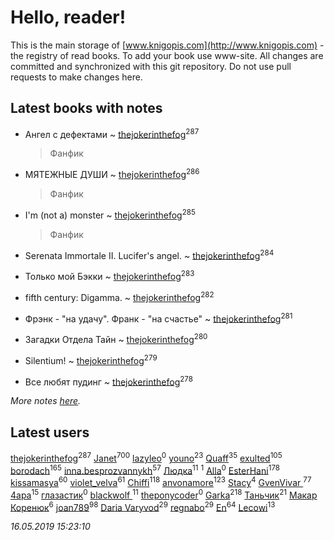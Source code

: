 # Hello, reader!
This is the main storage of [www.knigopis.com](http://www.knigopis.com) - the registry of read books.
To add your book use www-site. All changes are committed and synchronized with this git repository.
Do not use pull requests to make changes here.


## Latest books with notes
* Ангел с дефектами ~ [thejokerinthefog](users/317/317244423-vkontakte)<sup>287</sup>
    > Фанфик

* МЯТЕЖНЫЕ ДУШИ ~ [thejokerinthefog](users/317/317244423-vkontakte)<sup>286</sup>
    > Фанфик

* I'm (not a) monster ~ [thejokerinthefog](users/317/317244423-vkontakte)<sup>285</sup>
    > Фанфик

* Serenata Immortale II. Lucifer's angel. ~ [thejokerinthefog](users/317/317244423-vkontakte)<sup>284</sup>

* Только мой Бэкки ~ [thejokerinthefog](users/317/317244423-vkontakte)<sup>283</sup>

* fifth century: Digamma. ~ [thejokerinthefog](users/317/317244423-vkontakte)<sup>282</sup>

* Фрэнк - "на удачу". Франк - "на счастье" ~ [thejokerinthefog](users/317/317244423-vkontakte)<sup>281</sup>

* Загадки Отдела Тайн ~ [thejokerinthefog](users/317/317244423-vkontakte)<sup>280</sup>

* Silentium! ~ [thejokerinthefog](users/317/317244423-vkontakte)<sup>279</sup>

* Все любят пудинг ~ [thejokerinthefog](users/317/317244423-vkontakte)<sup>278</sup>


_More notes [here](latest_books_with_notes.md)._


## Latest users
[thejokerinthefog](users/317/317244423-vkontakte)<sup>287</sup> 
[Janet](users/108/108113656204404967440-google)<sup>700</sup> 
[lazyleo](users/116/116845519572391639637-google)<sup>0</sup> 
[youno](users/302/302928912-vkontakte)<sup>23</sup> 
[Quaff](users/122/12267158-vkontakte)<sup>35</sup> 
[exulted](users/100/100599204551896265722-google)<sup>105</sup> 
[borodach](users/157/15706320-vkontakte)<sup>165</sup> 
[inna.besprozvannykh](users/733/73323849-yandex)<sup>57</sup> 
[Людка](users/111/111038749-vkontakte)<sup>11</sup> 
[](users/114/114792281744850455512-google)<sup>1</sup> 
[Alla](users/103/103352250712959229257-google)<sup>0</sup> 
[EsterHani](users/305/30558181-vkontakte)<sup>178</sup> 
[kissamasya](users/684/68439978-vkontakte)<sup>60</sup> 
[violet_velva](users/116/116961712580551399099-google)<sup>61</sup> 
[Chiffi](users/105/105831994080785626680-google)<sup>118</sup> 
[anvonamore](users/595/5957175-vkontakte)<sup>123</sup> 
[Stacy](users/309/30902475-vkontakte)<sup>4</sup> 
[GvenVivar ](users/158/158266434925901-facebook)<sup>77</sup> 
[4apa](users/117/117392596378069249667-google)<sup>15</sup> 
[глазастик](users/115/115257673890455357280-google)<sup>0</sup> 
[blackwolf ](users/236/236639644-vkontakte)<sup>11</sup> 
[theponycoder](users/195/195144442-vkontakte)<sup>0</sup> 
[Garka](users/115/115753719718250012620-google)<sup>218</sup> 
[Таньчик](users/209/2096581563762610-facebook)<sup>21</sup> 
[Макар Коренюк](users/126/126368737-vkontakte)<sup>6</sup> 
[joan789](users/240/2401650-vkontakte)<sup>98</sup> 
[Daria Varyvod](users/829/829893410524253-facebook)<sup>29</sup> 
[regnabo](users/870/870059322-yandex)<sup>29</sup> 
[En](users/333/333646551-vkontakte)<sup>64</sup> 
[Lecowi](users/521/521873425-vkontakte)<sup>13</sup> 


_16.05.2019 15:23:10_
